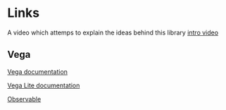 # Links

A video which attemps to explain the ideas behind this library
[intro video](https://www.youtube.com/watch?v=_yhDhvYWPBk)

## Vega
[Vega documentation](https://vega.github.io/vega/docs/)

[Vega Lite documentation](https://vega.github.io/vega-lite/docs/)

[Observable](https://observablehq.com)


